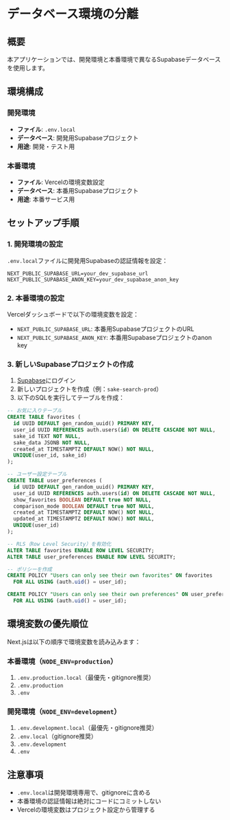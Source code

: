 # データベース環境の分離

## 概要
本アプリケーションでは、開発環境と本番環境で異なるSupabaseデータベースを使用します。

## 環境構成

### 開発環境
- **ファイル**: `.env.local`
- **データベース**: 開発用Supabaseプロジェクト
- **用途**: 開発・テスト用

### 本番環境
- **ファイル**: Vercelの環境変数設定
- **データベース**: 本番用Supabaseプロジェクト
- **用途**: 本番サービス用

## セットアップ手順

### 1. 開発環境の設定
`.env.local`ファイルに開発用Supabaseの認証情報を設定：
```
NEXT_PUBLIC_SUPABASE_URL=your_dev_supabase_url
NEXT_PUBLIC_SUPABASE_ANON_KEY=your_dev_supabase_anon_key
```

### 2. 本番環境の設定
Vercelダッシュボードで以下の環境変数を設定：
- `NEXT_PUBLIC_SUPABASE_URL`: 本番用SupabaseプロジェクトのURL
- `NEXT_PUBLIC_SUPABASE_ANON_KEY`: 本番用Supabaseプロジェクトのanon key

### 3. 新しいSupabaseプロジェクトの作成
1. [Supabase](https://supabase.com)にログイン
2. 新しいプロジェクトを作成（例：`sake-search-prod`）
3. 以下のSQLを実行してテーブルを作成：

```sql
-- お気に入りテーブル
CREATE TABLE favorites (
  id UUID DEFAULT gen_random_uuid() PRIMARY KEY,
  user_id UUID REFERENCES auth.users(id) ON DELETE CASCADE NOT NULL,
  sake_id TEXT NOT NULL,
  sake_data JSONB NOT NULL,
  created_at TIMESTAMPTZ DEFAULT NOW() NOT NULL,
  UNIQUE(user_id, sake_id)
);

-- ユーザー設定テーブル
CREATE TABLE user_preferences (
  id UUID DEFAULT gen_random_uuid() PRIMARY KEY,
  user_id UUID REFERENCES auth.users(id) ON DELETE CASCADE NOT NULL,
  show_favorites BOOLEAN DEFAULT true NOT NULL,
  comparison_mode BOOLEAN DEFAULT true NOT NULL,
  created_at TIMESTAMPTZ DEFAULT NOW() NOT NULL,
  updated_at TIMESTAMPTZ DEFAULT NOW() NOT NULL,
  UNIQUE(user_id)
);

-- RLS（Row Level Security）を有効化
ALTER TABLE favorites ENABLE ROW LEVEL SECURITY;
ALTER TABLE user_preferences ENABLE ROW LEVEL SECURITY;

-- ポリシーを作成
CREATE POLICY "Users can only see their own favorites" ON favorites
  FOR ALL USING (auth.uid() = user_id);

CREATE POLICY "Users can only see their own preferences" ON user_preferences
  FOR ALL USING (auth.uid() = user_id);
```

## 環境変数の優先順位

Next.jsは以下の順序で環境変数を読み込みます：

### 本番環境（`NODE_ENV=production`）
1. `.env.production.local`（最優先・gitignore推奨）
2. `.env.production`
3. `.env`

### 開発環境（`NODE_ENV=development`）
1. `.env.development.local`（最優先・gitignore推奨）
2. `.env.local`（gitignore推奨）
3. `.env.development`
4. `.env`

## 注意事項
- `.env.local`は開発環境専用で、gitignoreに含める
- 本番環境の認証情報は絶対にコードにコミットしない
- Vercelの環境変数はプロジェクト設定から管理する